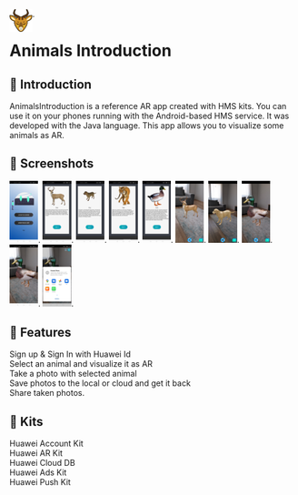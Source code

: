 <img align="left" src="pictures/deerIcon.png" width="8%">.
# Animals Introduction

## :notebook_with_decorative_cover: Introduction 
AnimalsIntroduction is a reference AR app created with HMS kits. You can use it on your phones running with the Android-based HMS service. It was developed with the Java language.
This app allows you to visualize some animals as AR.

## :iphone: Screenshots
<img src="pictures/login.jpg" width="10%">.
<img src="pictures/deer.jpg" width="10%">.
<img src="pictures/dog.jpg" width="10%">.
<img src="pictures/tiger.jpg" width="10%">.
<img src="pictures/duck.jpg" width="10%">.
<img src="pictures/deerAR.jpg" width="10%">.
<img src="pictures/dogAR.jpg" width="10%">.
<img src="pictures/duckAR.jpg" width="10%">.
<img src="pictures/duckPhoto.jpg" width="10%">.
<img src="pictures/share.jpg" width="10%">.

## :milky_way: Features
Sign up & Sign In with Huawei Id<br/>
Select an animal and visualize it as AR<br/>
Take a photo with selected animal<br/>
Save photos to the local or cloud and get it back<br/>
Share taken photos.<br/>

## :rocket: Kits
Huawei Account Kit<br/>
Huawei AR Kit<br/>
Huawei Cloud DB<br/>
Huawei Ads Kit<br/>
Huawei Push Kit<br/>
